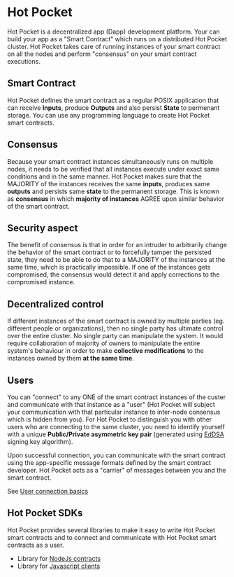 # Hot Pocket
Hot Pocket is a decentralized app (Dapp) development platform. Your can build your app as a "Smart Contract" which runs on a distributed Hot Pocket cluster. Hot Pocket takes care of running instances of your smart contract on all the nodes and perform "consensus" on your smart contract executions.

## Smart Contract
Hot Pocket defines the smart contract as a regular POSIX application that can receive **Inputs**, produce **Outputs** and also persist **State** to permenant storage. You can use any programming language to create Hot Pocket smart contracts.

## Consensus
Because your smart contract instances simultaneously runs on multiple nodes, it needs to be verified that all instances execute under exact same conditions and in the same manner. Hot Pocket makes sure that the MAJORITY of the instances receives the same **inputs**, produces same **outputs** and persists same **state** to the permanent storage. This is known as **consensus** in which **majority of instances** AGREE upon similar behavior of the smart contract.

## Security aspect
The benefit of consensus is that in order for an intruder to arbitrarily change the behavior of the smart contract or to forcefully tamper the persisted state, they need to be able to do that to a MAJORITY of the instances at the same time, which is practically impossible. If one of the instances gets compromised, the consensus would detect it and apply corrections to the compromised instance.

## Decentralized control
If different instances of the smart contract is owned by multiple parties (eg. different people or organizations), then no single party has ultimate control over the entire cluster. No single party can manipulate the system. It would require collaboration of majority of owners to manipulate the entire system's behaviour in order to make **collective modifications** to the instances owned by them **at the same time**.

## Users
You can "connect" to any ONE of the smart contract instances of the custer and communicate with that instance as a "user" (Hot Pocket will subject your communication with that particular instance to inter-node consensus which is hidden from you). For Hot Pocket to distinguish you with other users who are connecting to the same cluster, you need to identify yourself with a unique **Public/Private asymmetric key pair** (generated using [EdDSA](https://en.wikipedia.org/wiki/EdDSA#Ed25519) signing key algorithm).

Upon successful connection, you can communicate with the smart contract using the app-specific message formats defined by the smart contract developer. Hot Pocket acts as a "carrier" of messages between you and the smart contract.

See [User connection basics](user-connections.md)

## Hot Pocket SDKs
Hot Pocket provides several libraries to make it easy to write Hot Pocket smart contracts and to connect and communicate with Hot Pocket smart contracts as a user.

  - Library for [NodeJs contracts](https://github.com/HotPocketDev/hp-nodejs-contract)
  - Library for [Javascript clients](https://github.com/HotPocketDev/hp-js-client)